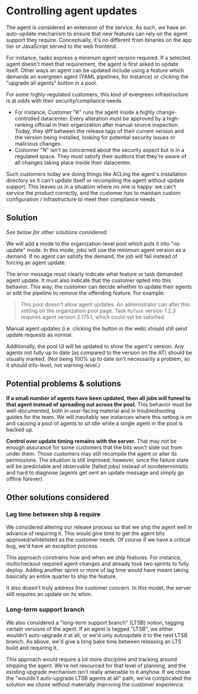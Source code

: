 # Controlling agent updates

The agent is considered an extension of the service.
As such, we have an auto-update mechanism to ensure that new features can rely on the agent support they require.
Conceptually, it's no different from binaries on the app tier or JavaScript served to the web frontend.

For instance, tasks express a minimum agent version required.
If a selected agent doesn't meet that requirement, the agent is first asked to update itself.
Other ways an agent can be updated include using a feature which demands an evergreen agent (YAML pipelines, for instance) or clicking the "upgrade all agents" button in a pool.

For some highly-regulated customers, this kind of evergreen infrastructure is at odds with their security/compliance needs.
- For instance, Customer "K" runs the agent inside a highly change-controlled datacenter.
Every alteration must be approved by a high-ranking official in their organization after manual source inspection.
Today, they diff between the release tags of their current version and the version being installed, looking for potential security issues or malicious changes.
- Customer "N" isn't as concerned about the security aspect but is in a regulated space.
They must satisfy their auditors that they're aware of all changes taking place inside their datacenter.

Such customers today are doing things like ACLing the agent's installation directory so it can't update itself or recompiling the agent without update support.
This leaves us in a situation where no one is happy:
we can't service the product correctly, and the customer has to maintain custom configuration / infrastructure to meet their compliance needs.

## Solution

_See below for other solutions considered._

We will add a mode to the organization-level pool which puts it into "no update" mode.
In this mode, jobs will use the minimum agent version as a demand.
If no agent can satisfy the demand, the job will fail instead of forcing an agent update.

The error message must clearly indicate what feature or task demanded agent update.
It must also indicate that the customer opted into this behavior.
This way, the customer can decide whether to update their agents or edit the pipeline to remove the offending feature.
For example:
> This pool doesn't allow agent updates.
> An administrator can alter this setting on the organization pool page.
> Task `MyTask` version 1.2.3 requires agent version 2.175.1, which could not be satisfied.

Manual agent updates (i.e. clicking the button in the web) should still send update requests as normal.

Additionally, the pool UI will be updated to show the agent's version.
Any agents not fully up to date (as compared to the version on the AT) should be visually marked.
(Not being 100% up to date isn't necessarily a problem, so it should info-level, not warning-level.)

## Potential problems & solutions

**If a small number of agents have been updated, then all jobs will funnel to that agent instead of spreading out across the pool.**
This behavior must be well-documented, both in user-facing material and in troubleshooting guides for the team.
We will inevitably see instances where this setting is on and causing a pool of agents to sit idle while a single agent in the pool is backed up.

**Control over update timing remains with the server.**
That may not be enough assurance for some customers that the bits won't slide out from under them.
Those customers may still recompile the agent or alter its permissions.
The situation is still improved, however, since the failure state will be predictable and observable (failed jobs) instead of nondeterministic and hard to diagnose (agents get sent an update message and simply go offline forever).

## Other solutions considered

### Lag time between ship & require
We considered altering our release process so that we ship the agent well in advance of requiring it.
This would give time to get the agent bits approved/whitelisted as the customer needs.
Of course if we have a critical bug, we'd have an exception process.

This approach constrains how and when we ship features.
For instance, multicheckout required agent changes and already took two sprints to fully deploy.
Adding another sprint or more of lag time would have meant taking basically an entire quarter to ship the feature.

It also doesn't truly address the customer concern.
In this model, the server still requires an update on its whim.

### Long-term support branch
We also considered a "long-term support branch" (LTSB) notion, tagging certain versions of the agent.
If an agent is tagged "LTSB", we either wouldn't auto-upgrade it at all, or we'd only autoupdate it to the next LTSB branch.
As above, we'd give a long bake time between releasing an LTS build and requiring it.

This approach would require a lot more discipline and tracking around shipping the agent.
We're not resourced for that level of planning, and the existing upgrade mechanism isn't really amenable to it anyhow.
If we chose the "wouldn't auto-upgrade LTSB agents at all" path, we've complicated the solution we chose without materially improving the customer experience.
